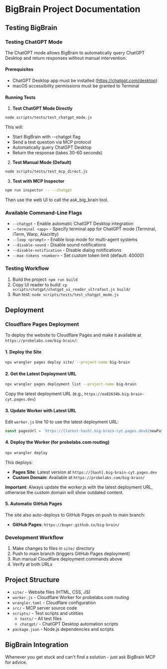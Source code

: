 # BigBrain Project Documentation

## Testing BigBrain

### Testing ChatGPT Mode

The ChatGPT mode allows BigBrain to automatically query ChatGPT Desktop and return responses without manual intervention.

#### Prerequisites
- ChatGPT Desktop app must be installed (https://chatgpt.com/desktop)
- macOS accessibility permissions must be granted to Terminal

#### Running Tests

1. **Test ChatGPT Mode Directly**
```bash
node scripts/tests/test_chatgpt_mode.js
```
This will:
- Start BigBrain with --chatgpt flag
- Send a test question via MCP protocol
- Automatically query ChatGPT Desktop
- Return the response (takes 30-60 seconds)

2. **Test Manual Mode (Default)**
```bash
node scripts/tests/test_mcp_direct.js
```

3. **Test with MCP Inspector**
```bash
npm run inspector -- --chatgpt
```
Then use the web UI to call the ask_big_brain tool.

### Available Command-Line Flags
- `--chatgpt` - Enable automatic ChatGPT Desktop integration
- `--terminal <app>` - Specify terminal app for ChatGPT mode (Terminal, iTerm, Warp, Alacritty)
- `--loop <prompt>` - Enable loop mode for multi-agent systems
- `--disable-sound` - Disable sound notifications
- `--disable-notification` - Disable dialog notifications
- `--max-tokens <number>` - Set custom token limit (default: 40000)

### Testing Workflow
1. Build the project: `npm run build`
2. Copy UI reader to build: `cp scripts/chatgpt/chatgpt_ui_reader_ultrafast.js build/`
3. Run test: `node scripts/tests/test_chatgpt_mode.js`

## Deployment

### Cloudflare Pages Deployment

To deploy the website to Cloudflare Pages and make it available at `https://probelabs.com/big-brain/`:

#### 1. Deploy the Site
```bash
npx wrangler pages deploy site/ --project-name big-brain
```

#### 2. Get the Latest Deployment URL
```bash
npx wrangler pages deployment list --project-name big-brain
```
Copy the latest deployment URL (e.g., `https://ea82634b.big-brain-cyt.pages.dev`)

#### 3. Update Worker with Latest URL
Edit `worker.js` line 10 to use the latest deployment URL:
```javascript
const pagesUrl = `https://[latest-hash].big-brain-cyt.pages.dev${newPath}${url.search}`;
```

#### 4. Deploy the Worker (for probelabs.com routing)
```bash
npx wrangler deploy
```

This deploys:
- **Pages Site**: Latest version at `https://[hash].big-brain-cyt.pages.dev`
- **Custom Domain**: Available at `https://probelabs.com/big-brain/`

**Important**: Always update the worker.js with the latest deployment URL, otherwise the custom domain will show outdated content.

#### 5. Automatic GitHub Pages
The site also auto-deploys to GitHub Pages on push to main branch:
- **GitHub Pages**: `https://buger.github.io/big-brain/`

### Development Workflow

1. Make changes to files in `site/` directory
2. Push to main branch (triggers GitHub Pages deployment)
3. Run manual Cloudflare deployment commands above
4. Verify at both URLs

## Project Structure

- `site/` - Website files (HTML, CSS, JS)
- `worker.js` - Cloudflare Worker for probelabs.com routing
- `wrangler.toml` - Cloudflare configuration
- `src/` - MCP server source code
- `scripts/` - Test scripts and utilities
  - `tests/` - All test files
  - `chatgpt/` - ChatGPT Desktop automation scripts
- `package.json` - Node.js dependencies and scripts

## BigBrain Integration

Whenever you get stuck and can't find a solution - just ask BigBrain MCP for advice.